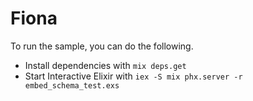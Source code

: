 # Fiona

To run the sample, you can do the following.

  * Install dependencies with `mix deps.get`
  * Start Interactive Elixir with `iex -S mix phx.server -r embed_schema_test.exs`